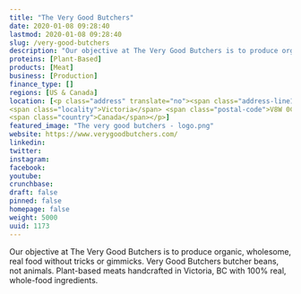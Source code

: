 ```yaml
---
title: "The Very Good Butchers"
date: 2020-01-08 09:28:40
lastmod: 2020-01-08 09:28:40
slug: /very-good-butchers
description: "Our objective at The Very Good Butchers is to produce organic, wholesome, real food without tricks or gimmicks. Very Good Butchers butcher beans, not animals. Plant-based meats handcrafted in Victoria, BC with 100% real, whole-food ingredients."
proteins: [Plant-Based]
products: [Meat]
business: [Production]
finance_type: []
regions: [US & Canada]
location: [<p class="address" translate="no"><span class="address-line1">Douglas Street</span><br>
<span class="locality">Victoria</span> <span class="postal-code">V8W 0C1</span><br>
<span class="country">Canada</span></p>]
featured_image: "The very good butchers - logo.png"
website: https://www.verygoodbutchers.com/
linkedin: 
twitter: 
instagram: 
facebook: 
youtube: 
crunchbase: 
draft: false
pinned: false
homepage: false
weight: 5000
uuid: 1173
---
```

Our objective at The Very Good Butchers is to produce organic, wholesome, real food without tricks or gimmicks. Very Good Butchers butcher beans, not animals. Plant-based meats handcrafted in Victoria, BC with 100% real, whole-food ingredients.
